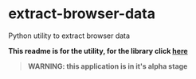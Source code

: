 # extract-browser-data
Python utility to extract browser data

**This readme is for the utility, for the library click [here](../../README.md)**

> **WARNING: this application is in it's alpha stage**
